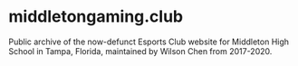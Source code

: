 # middletongaming.club
Public archive of the now-defunct Esports Club website for Middleton High School in Tampa, Florida, maintained by Wilson Chen from 2017-2020.
